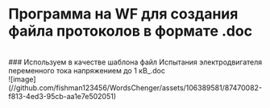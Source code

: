 # Программа на WF для создания файла протоколов в формате .doc
<br>
### Используем в качестве шаблона файл  Испытания электродвигателя переменного тока напряжением до 1 кВ_.doc
<br>
![image](//github.com/fishman123456/WordsChenger/assets/106389581/87470082-f813-4ed3-95cb-aa1e7e502051)


